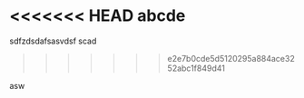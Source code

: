 <<<<<<< HEAD
abcde
=======
sdfzdsdafsasvdsf
scad
>>>>>>> e2e7b0cde5d5120295a884ace3252abc1f849d41

asw